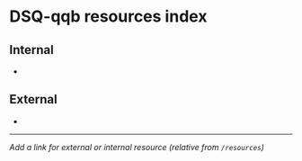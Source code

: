 # DSQ-qqb resources index

## Internal

*

## External

*

------------------------------------------------------------------------

*Add a link for external or internal resource (relative from `/resources`)*
